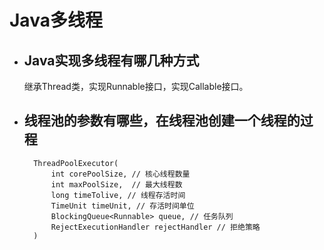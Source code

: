 # Java多线程

- ## Java实现多线程有哪几种方式

  继承Thread类，实现Runnable接口，实现Callable接口。

- ## 线程池的参数有哪些，在线程池创建一个线程的过程
  
        ThreadPoolExecutor(
            int corePoolSize, // 核心线程数量
            int maxPoolSize,  // 最大线程数
            long timeTolive, // 线程存活时间
            TimeUnit timeUnit, // 存活时间单位
            BlockingQueue<Runnable> queue, // 任务队列
            RejectExecutionHandler rejectHandler // 拒绝策略
        )